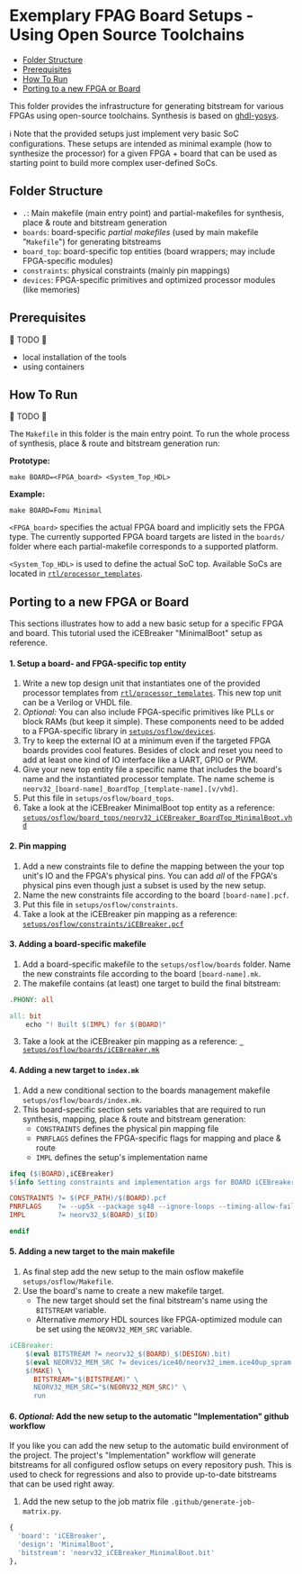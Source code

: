 # Exemplary FPAG Board Setups - Using Open Source Toolchains

* [Folder Structure](#Folder-Structure)
* [Prerequisites](#Prerequisites)
* [How To Run](#How-To-Run)
* [Porting to a new FPGA or Board](#Porting-to-a-new-FPGA-or-Board)

This folder provides the infrastructure for generating bitstream for various FPGAs using
open-source toolchains. Synthesis is based on [ghdl-yosys](https://github.com/ghdl/ghdl-yosys-plugin).

:information_source: Note that the provided setups just implement very basic SoC configurations.
These setups are intended as minimal example (how to synthesize the processor) for a given FPGA + board
that can be used as starting point to build more complex user-defined SoCs.

## Folder Structure

* `.`: Main makefile (main entry point) and partial-makefiles for synthesis, place & route and bitstream generation
* `boards`: board-specific _partial makefiles_ (used by main makefile "`Makefile`") for generating bitstreams
* `board_top`: board-specific top entities (board wrappers; may include FPGA-specific modules)
* `constraints`: physical constraints (mainly pin mappings)
* `devices`: FPGA-specific primitives and optimized processor modules (like memories)


## Prerequisites

:construction: TODO :construction:

* local installation of the tools
* using containers


## How To Run

:construction: TODO :construction:

The `Makefile` in this folder is the main entry point. To run the whole process of synthesis, place & route and bitstream
generation run:

**Prototype:**
```
make BOARD=<FPGA_board> <System_Top_HDL>
```

**Example:**
```
make BOARD=Fomu Minimal
```

`<FPGA_board>` specifies the actual FPGA board and implicitly sets the FPGA type. The currently supported FPGA board
targets are listed in the `boards/` folder where each partial-makefile corresponds to a supported platform. 

`<System_Top_HDL>` is used to define the actual SoC top. Available SoCs are located in
[`rtl/processor_templates`](https://github.com/stnolting/neorv32/tree/master/rtl/processor_templates).


## Porting to a new FPGA or Board

This sections illustrates how to add a new basic setup for a specific FPGA and board. This tutorial used the iCEBreaker
"MinimalBoot" setup as reference.

#### 1. Setup a board- and FPGA-specific top entity

1. Write a new top design unit that instantiates one of the provided processor templates from
[`rtl/processor_templates`](https://github.com/stnolting/neorv32/tree/master/rtl/processor_templates).
This new top unit can be a Verilog or VHDL file.
2. _Optional:_ You can also include FPGA-specific primitives like PLLs or block RAMs (but keep it simple). These components
need to be added to a FPGA-specific library in [`setups/osflow/devices`](https://github.com/stnolting/neorv32/tree/master/setups/osflow/devices).
3. Try to keep the external IO at a minimum even if the targeted FPGA boards provides cool features. Besides of clock and reset
you need to add at least one kind of IO interface like a UART, GPIO or PWM.
4. Give your new top entity file a specific name that includes the board's name and the instantiated processor template.
The name scheme is `neorv32_[board-name]_BoardTop_[template-name].[v/vhd]`.
5. Put this file in `setups/osflow/board_tops`.
6. Take a look at the iCEBreaker MinimalBoot top entity as a reference:
[`setups/osflow/board_tops/neorv32_iCEBreaker_BoardTop_MinimalBoot.vhd`](https://github.com/stnolting/neorv32/blob/master/setups/osflow/board_tops/neorv32_iCEBreaker_BoardTop_MinimalBoot.vhd)

#### 2. Pin mapping

1. Add a new constraints file to define the mapping between the your top unit's IO and the FPGA's physical pins.
You can add _all_ of the FPGA's physical pins even though just a subset is used by the new setup.
2. Name the new constraints file according to the board `[board-name].pcf`.
3. Put this file in `setups/osflow/constraints`.
4. Take a look at the iCEBreaker pin mapping as a reference:
[`setups/osflow/constraints/iCEBreaker.pcf`](https://github.com/stnolting/neorv32/blob/master/setups/osflow/constraints/iCEBreaker.pcf)

#### 3. Adding a board-specific makefile

1. Add a board-specific makefile to the `setups/osflow/boards` folder. Name the new constraints file according to the board `[board-name].mk`.
2. The makefile contains (at least) one target to build the final bitstream:
```makefile
.PHONY: all

all: bit
	echo "! Built $(IMPL) for $(BOARD)"
```
3. Take a look at the iCEBreaker pin mapping as a reference:
[` setups/osflow/boards/iCEBreaker.mk`](https://github.com/stnolting/neorv32/blob/master/setups/osflow/boards/iCEBreaker.mk)

#### 4. Adding a new target to `index.mk`

1. Add a new conditional section to the boards management makefile `setups/osflow/boards/index.mk`.
2. This board-specific section sets variables that are required to run synthesis, mapping, place & route and bitstream generation:
   * `CONSTRAINTS` defines the physical pin mapping file
   * `PNRFLAGS` defines the FPGA-specific flags for mapping and place & route
   * `IMPL` defines the setup's implementation name
```makefile
ifeq ($(BOARD),iCEBreaker)
$(info Setting constraints and implementation args for BOARD iCEBreaker)

CONSTRAINTS ?= $(PCF_PATH)/$(BOARD).pcf
PNRFLAGS    ?= --up5k --package sg48 --ignore-loops --timing-allow-fail
IMPL        ?= neorv32_$(BOARD)_$(ID)

endif
```

#### 5. Adding a new target to the main makefile

1. As final step add the new setup to the main osflow makefile `setups/osflow/Makefile`.
2. Use the board's name to create a new makefile target.
   * The new target should set the final bitstream's name using the `BITSTREAM` variable.
   * Alternative _memory_ HDL sources like FPGA-optimized module can be set using the `NEORV32_MEM_SRC` variable.
```makefile
iCEBreaker:
	$(eval BITSTREAM ?= neorv32_$(BOARD)_$(DESIGN).bit)
	$(eval NEORV32_MEM_SRC ?= devices/ice40/neorv32_imem.ice40up_spram.vhd devices/ice40/neorv32_dmem.ice40up_spram.vhd)
	$(MAKE) \
	  BITSTREAM="$(BITSTREAM)" \
	  NEORV32_MEM_SRC="$(NEORV32_MEM_SRC)" \
	  run
```

#### 6. _Optional:_ Add the new setup to the automatic "Implementation" github workflow

If you like you can add the new setup to the automatic build environment of the project. The project's "Implementation"
workflow will generate bitstreams for all configured osflow setups on every repository push. This is used to check for
regressions and also to provide up-to-date bitstreams that can be used right away.

1. Add the new setup to the job matrix file `.github/generate-job-matrix.py`.
```python
{
  'board': 'iCEBreaker',
  'design': 'MinimalBoot',
  'bitstream': 'neorv32_iCEBreaker_MinimalBoot.bit'
},
```
